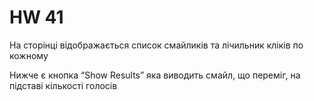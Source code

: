 # HW 41
На сторінці відображається список смайликів та лічильник кліків по кожному

Нижче є кнопка “Show Results” яка виводить смайл, що переміг, на підставі кількості голосів